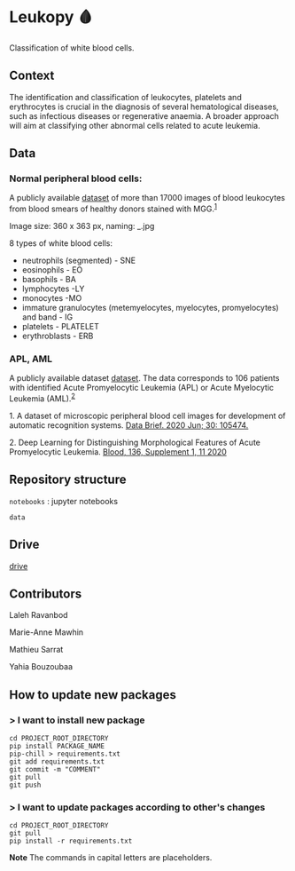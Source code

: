 # Leukopy 🩸

Classification of white blood cells.

## Context
The identification and classification of leukocytes, platelets and erythrocytes is crucial in the diagnosis of several hematological diseases, such as infectious diseases or regenerative anaemia.
A broader approach will aim at classifying other abnormal cells related to acute leukemia.

## Data

### Normal peripheral blood cells:
A publicly available [dataset](https://data.mendeley.com/datasets/snkd93bnjr/draft?a=d9582c71-9af0-4e59-9062-df30df05a121) of more than 17000 images of blood leukocytes from blood smears of healthy donors stained with MGG.<sup>[1](#footnote1)</sup>

Image size: 360 x 363 px, naming: <label>_<anonymised id>.jpg

8 types of white blood cells:
- neutrophils (segmented) - SNE
- eosinophils - EO
- basophils - BA
- lymphocytes -LY
- monocytes -MO
- immature granulocytes (metemyelocytes, myelocytes, promyelocytes) and band - IG
- platelets - PLATELET
- erythroblasts - ERB


### APL, AML

A publicly available dataset [dataset](https://www.kaggle.com/eugeneshenderov/acute-promyelocytic-leukemia-apl). The data corresponds to 106 patients with identified Acute Promyelocytic Leukemia (APL) or Acute Myelocytic Leukemia (AML).<sup>[2](#footnote1)</sup>



<a name="footnote1">1.</a> A dataset of microscopic peripheral blood cell images for development of automatic recognition systems. [Data Brief. 2020 Jun; 30: 105474.](https://www.ncbi.nlm.nih.gov/pmc/articles/PMC7182702/)


<a name="footnote1">2.</a> Deep Learning for Distinguishing Morphological Features of Acute Promyelocytic Leukemia. [Blood, 136, Supplement 1, 11 2020](https://doi.org/10.1182/blood-2020-135836)


## Repository structure


```notebooks``` : jupyter notebooks  

```data```

## Drive
[drive](https://drive.google.com/drive/folders/14rP7TLwCbGqefV5b8lAWYhFASDMVm_bo)

## Contributors

Laleh Ravanbod

Marie-Anne Mawhin

Mathieu Sarrat

Yahia Bouzoubaa
 
## How to update new packages

### > I want to install new package

```
cd PROJECT_ROOT_DIRECTORY
pip install PACKAGE_NAME
pip-chill > requirements.txt
git add requirements.txt
git commit -m "COMMENT"
git pull
git push
```
### > I want to update packages according to other's changes
```
cd PROJECT_ROOT_DIRECTORY
git pull
pip install -r requirements.txt
```
**Note** The commands in capital letters are placeholders.
